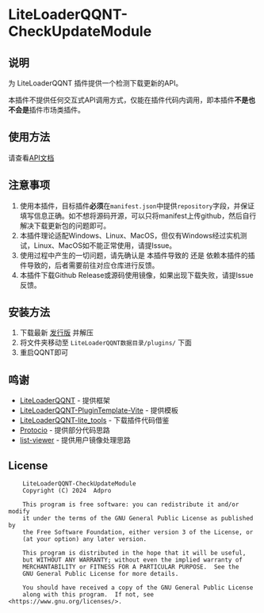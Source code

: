 # LiteLoaderQQNT-CheckUpdateModule

## 说明
为 LiteLoaderQQNT 插件提供一个检测下载更新的API。

本插件不提供任何交互式API调用方式，仅能在插件代码内调用，即本插件**不是也不会是**插件市场类插件。

## 使用方法

请查看[API文档](./API.md)

## 注意事项
1. 使用本插件，目标插件**必须**在`manifest.json`中提供`repository`字段，并保证填写信息正确。如不想将源码开源，可以只将manifest上传github，然后自行解决下载更新包的问题即可。
2. 本插件理论适配Windows、Linux、MacOS，但仅有Windows经过实机测试，Linux、MacOS如不能正常使用，请提Issue。
3. 使用过程中产生的一切问题，请先确认是 本插件导致的 还是 依赖本插件的插件导致的，后者需要前往对应仓库进行反馈。
4. 本插件下载Github Release或源码使用镜像，如果出现下载失败，请提Issue反馈。

## 安装方法
1. 下载最新 [发行版](https://github.com/adproqwq/LiteLoaderQQNT-CheckUpdateModule/releases) 并解压
2. 将文件夹移动至 `LiteLoaderQQNT数据目录/plugins/` 下面
3. 重启QQNT即可

## 鸣谢
* [LiteLoaderQQNT](https://github.com/LiteLoaderQQNT/LiteLoaderQQNT/) - 提供框架
* [LiteLoaderQQNT-PluginTemplate-Vite](https://github.com/MisaLiu/LiteLoaderQQNT-PluginTemplate-Vite/) - 提供模板
* [LiteLoaderQQNT-lite_tools](https://github.com/xiyuesaves/LiteLoaderQQNT-lite_tools/) - 下载插件代码借鉴
* [Protocio](https://github.com/PRO-2684/protocio/) - 提供部分代码思路
* [list-viewer](https://github.com/ltxhhz/LL-plugin-list-viewer/) - 提供用户镜像处理思路

## License
```
    LiteLoaderQQNT-CheckUpdateModule
    Copyright (C) 2024  Adpro

    This program is free software: you can redistribute it and/or modify
    it under the terms of the GNU General Public License as published by
    the Free Software Foundation, either version 3 of the License, or
    (at your option) any later version.

    This program is distributed in the hope that it will be useful,
    but WITHOUT ANY WARRANTY; without even the implied warranty of
    MERCHANTABILITY or FITNESS FOR A PARTICULAR PURPOSE.  See the
    GNU General Public License for more details.

    You should have received a copy of the GNU General Public License
    along with this program.  If not, see <https://www.gnu.org/licenses/>.
```